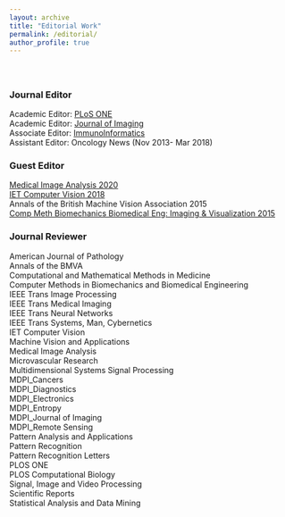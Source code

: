 ```yaml
---
layout: archive
title: "Editorial Work"
permalink: /editorial/
author_profile: true
---
```


<br>

<h2>
</h2>

<h3>Journal Editor</h3>
Academic Editor:
<a href="https://journals.plos.org/plosone/">PLoS ONE</a> <br>
Academic Editor:
<a href="https://www.mdpi.com/journal/jimaging">Journal of Imaging </a><br>
Associate Editor:
<a href="https://www.journals.elsevier.com/immunoinformatics/">ImmunoInformatics </a><br>
Assistant Editor: Oncology News (Nov 2013- Mar 2018) <br>

<h3>Guest Editor</h3>
<a href="https://www.sciencedirect.com/journal/medical-image-analysis/special-issue/10WQ2DPLLPB">Medical Image Analysis 2020</a> <br>
<a href="https://ietresearch.onlinelibrary.wiley.com/doi/10.1049/iet-cvi.2018.5606">IET Computer Vision 2018</a> <br>
Annals of the British Machine Vision Association 2015 <br>
<a href="https://www.tandfonline.com/doi/full/10.1080/21681163.2015.1081080">
Comp Meth Biomechanics Biomedical Eng: Imaging & Visualization 2015</a> <br>

<h3>Journal Reviewer</h3>
American Journal of Pathology <br>
Annals of the BMVA <br>
Computational and Mathematical Methods in Medicine <br>
Computer Methods in Biomechanics and Biomedical Engineering <br>
IEEE Trans Image Processing <br>
IEEE Trans Medical Imaging <br>
IEEE Trans Neural Networks <br>
IEEE Trans Systems, Man, Cybernetics <br>
IET Computer Vision		 <br>
Machine Vision and Applications <br>
Medical Image Analysis <br>
Microvascular Research <br>
Multidimensional Systems Signal Processing <br>
MDPI_Cancers <br>
MDPI_Diagnostics <br>
MDPI_Electronics <br>
MDPI_Entropy <br>
MDPI_Journal of Imaging <br>
MDPI_Remote Sensing <br>
Pattern Analysis and Applications <br>
Pattern Recognition	 <br>
Pattern Recognition Letters <br>
PLOS ONE <br>
PLOS Computational Biology			 <br>
Signal, Image and Video Processing <br>
Scientific Reports		 <br>
Statistical Analysis and Data Mining <br>
